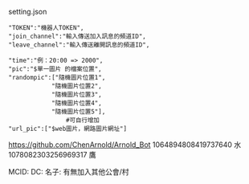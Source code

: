 setting.json

    "TOKEN":"機器人TOKEN",
    "join_channel":"輸入傳送加入訊息的頻道ID",
    "leave_channel":"輸入傳送離開訊息的頻道ID",

    "time":"例：20:00 => 2000",
    "pic":"$單一圖片 的檔案位置",
    "randompic":["隨機圖片位置1",
                "隨機圖片位置2",
                "隨機圖片位置3",
                "隨機圖片位置4",
                "隨機圖片位置5"],
                    #可自行增加
    "url_pic":["$web圖片，網路圖片網址"]

https://github.com/ChenArnold/Arnold_Bot
1064894808419737640 水
1078082303256969317 鷹

MCID:
DC:
名子:
有無加入其他公會/村
